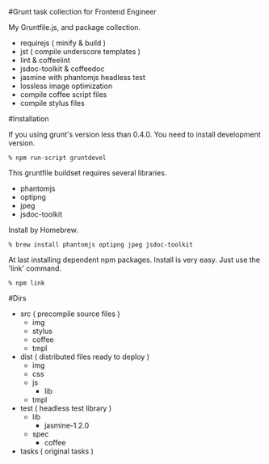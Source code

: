 #Grunt task collection for Frontend Engineer

My Gruntfile.js, and package collection.

+  requirejs ( minify & build )
+  jst ( compile underscore templates )
+  lint & coffeelint
+  jsdoc-toolkit & coffeedoc
+  jasmine with phantomjs headless test
+  lossless image optimization
+  compile coffee script files
+  compile stylus files

#Installation

If you using grunt's version less than 0.4.0. You need to install development version.

    % npm run-script gruntdevel

This gruntfile buildset requires several libraries.

+  phantomjs
+  optipng
+  jpeg
+  jsdoc-toolkit

Install by Homebrew.

    % brew install phantomjs optipng jpeg jsdoc-toolkit

At last installing dependent npm packages. Install is very easy. Just use the 'link' command.

    % npm link

#Dirs

+ src ( precompile source files )
    + img
    + stylus
    + coffee
    + tmpl
+ dist ( distributed files ready to deploy )
    + img
    + css
    + js
        + lib
    + tmpl
+ test ( headless test library )
    + lib
        + jasmine-1.2.0
    + spec
        + coffee
+ tasks ( original tasks )


